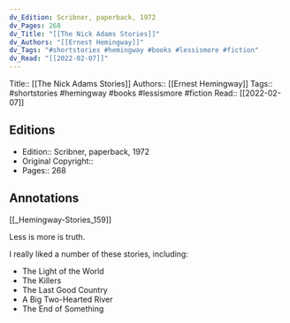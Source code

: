 ```yaml
---
dv_Edition: Scribner, paperback, 1972
dv_Pages: 268
dv_Title: "[[The Nick Adams Stories]]"
dv_Authors: "[[Ernest Hemingway]]"
dv_Tags: "#shortstories #hemingway #books #lessismore #fiction"
dv_Read: "[[2022-02-07]]"
---
```

Title::  [[The Nick Adams Stories]]
Authors::  [[Ernest Hemingway]]
Tags::  #shortstories #hemingway #books #lessismore #fiction 
Read::  [[2022-02-07]]

## Editions
- Edition::  Scribner, paperback, 1972
- Original Copyright::  
- Pages::  268

## Annotations

[[_Hemingway-Stories_159]]

Less is more is truth.   
  
I really liked a number of these stories, including:  
  
- The Light of the World  
- The Killers  
- The Last Good Country  
- A Big Two-Hearted River  
- The End of Something